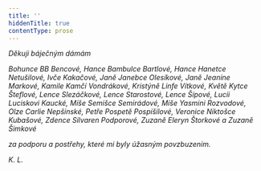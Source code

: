 ```yaml
---
title: ''
hiddenTitle: true
contentType: prose
---
```


_Děkuji báječným dámám_

_Bohunce BB Bencové, Hance Bambulce Bartlové, Hance Hanetce Netušilové, Ivče Kakačové, Janě Janebce Olesíkové, Janě Jeanine Markové, Kamile Kamčí Vondrákové, Kristýně Linfe Vítkové, Květě Kytce Šteflové, Lence Slezáčkové, Lence Starostové, Lence Šípové, Lucii Luciskovi Kaucké, Míše Semišce Semirádové, Míše Yasmini Rozvodové, Olze Carlie Nepšinské, Petře Pospetě Pospíšilové, Veronice Niktošce Kubašové, Zdence Silvaren Podporové, Zuzaně Eleryn Štorkové a Zuzaně Šimkové_

_za podporu a postřehy, které mi byly úžasným povzbuzením._

_K. L._

